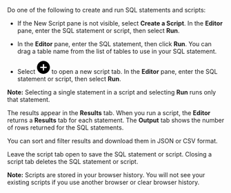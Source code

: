 
Do one of the following to create and run SQL statements and scripts:

-   If the New Script pane is not visible, select **Create a Script**. In the **Editor** pane, enter the SQL statement or script, then select **Run**.

-   In the **Editor** pane, enter the SQL statement, then click **Run**. You can drag a table name from the list of tables to use in your SQL statement.

-   Select ![""](Images/ebt1659745488877.svg) to open a new script tab. In the **Editor** pane, enter the SQL statement or script, then select **Run**.


**Note:** Selecting a single statement in a script and selecting **Run** runs only that statement.

The results appear in the **Results** tab. When you run a script, the **Editor** returns a **Results** tab for each statement. The **Output** tab shows the number of rows returned for the SQL statements.

You can sort and filter results and download them in JSON or CSV format.

Leave the script tab open to save the SQL statement or script. Closing a script tab deletes the SQL statement or script.

**Note:** Scripts are stored in your browser history. You will not see your existing scripts if you use another browser or clear browser history.

